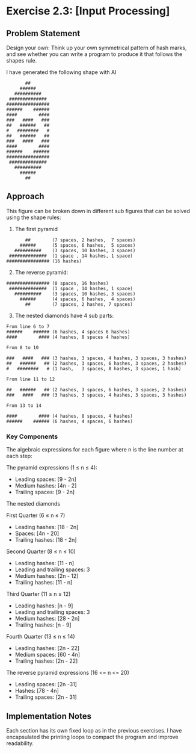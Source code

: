 # Exercise 2.3: [Input Processing]

## Problem Statement
Design your own: Think up your own symmetrical pattern of hash marks,
and see whether you can write a program to produce it that follows the
shapes rule.

I have generated the following shape with AI
```
       ##        
     ######      
   ##########    
 ##############  
################ 
######    ######
####        ####
###   ####   ###
##   ######   ##
#   ########   #
##   ######   ##
###   ####   ###
####        ####
######    ######
################ 
 ##############  
   ##########    
     ######      
       ##
```


## Approach

This figure can be broken down in different sub figures that can be solved using the shape rules:

1. The first pyramid
```
       ##        (7 spaces, 2 hashes,  7 spaces)
     ######      (5 spaces, 6 hashes,  5 spaces)
   ##########    (3 spaces, 10 hashes, 3 spaces)
 ##############  (1 space , 14 hashes, 1 space)
################ (16 hashes)
```
2.  The reverse pyramid:
```
################ (0 spaces, 16 hashes)
 ##############  (1 space , 14 hashes, 1 space)
   ##########    (3 spaces, 10 hashes, 3 spaces)
     ######      (4 spaces, 6 hashes,  4 spaces)
       ##        (7 spaces, 2 hashes, 7 spaces)
```
3. The nested diamonds have 4 sub parts:
```
From line 6 to 7
######    ###### (6 hashes, 4 spaces 6 hashes)
####        #### (4 hashes, 8 spaces 4 hashes)

From 8 to 10

###   ####   ### (3 hashes, 3 spaces, 4 hashes, 3 spaces, 3 hashes)
##   ######   ## (2 hashes, 3 spaces, 6 hashes, 3 spaces, 2 hashes)
#   ########   # (1 hash,   3 spaces, 8 hashes, 3 spaces, 1 hash)

From line 11 to 12

##   ######   ## (2 hashes, 3 spaces, 6 hashes, 3 spaces, 2 hashes)
###   ####   ### (3 hashes, 3 spaces, 4 hashes, 3 spaces, 3 hashes)

From 13 to 14

####        #### (4 hashes, 8 spaces, 4 hashes)
######    ###### (6 hashes, 4 spaces, 6 hashes)
```

### Key Components

The algebraic expressions for each figure where n is the line number at each step:

The pyramid expressions (1 ≤ n ≤ 4):
* Leading spaces: [9 - 2n]
* Medium hashes: [4n - 2]
* Trailing spaces: [9 - 2n]

The nested diamonds

First Quarter (6 ≤ n ≤ 7)
* Leading hashes: [18 - 2n]
* Spaces: [4n - 20]
* Trailing hashes: [18 - 2n]

Second Quarter (8 ≤ n ≤ 10)
* Leading hashes: [11 - n]
* Leading and trailing spaces: 3
* Medium hashes: [2n - 12]
* Trailing hashes: [11 - n]

Third Quarter (11 ≤ n ≤ 12)
* Leading hashes: [n - 9]
* Leading and trailing spaces: 3
* Medium hashes: [28 - 2n]
* Trailing hashes: [n - 9]

Fourth Quarter (13 ≤ n ≤ 14)
* Leading hashes: [2n - 22]
* Medium spaces: [60 - 4n]
* Trailing hashes: [2n - 22]

The reverse pyramid expressions (16 <= n <= 20)
* Leading spaces: [2n -31]
* Hashes: [78 - 4n]
* Trailing spaces: [2n - 31]



## Implementation Notes
Each section has its own fixed loop as in the previous exercises. I have encapsulated the printing loops to compact the program and improve readability.